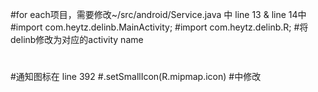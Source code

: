 #for each项目，需要修改~/src/android/Service.java 中 line 13 & line 14中
#import com.heytz.delinb.MainActivity;
#import com.heytz.delinb.R;
#将delinb修改为对应的activity name
#
#通知图标在 line 392
#.setSmallIcon(R.mipmap.icon)
#中修改